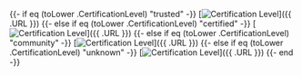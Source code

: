 {{- if eq (toLower .CertificationLevel) "trusted" -}}
[![Certification Level](https://img.shields.io/badge/Certification%20Level-Trusted-007BFF)]({{ .URL }})
{{- else if eq (toLower .CertificationLevel) "certified" -}}
[![Certification Level](https://img.shields.io/badge/Certification%20Level-Certified-6C757D)]({{ .URL }})
{{- else if eq (toLower .CertificationLevel) "community" -}}
[![Certification Level](https://img.shields.io/badge/Certification%20Level-Community-28A745)]({{ .URL }})
{{- else if eq (toLower .CertificationLevel) "unknown" -}}
[![Certification Level](https://img.shields.io/badge/Certification%20Level-Unknown-DC3545)]({{ .URL }})
{{- end -}}
